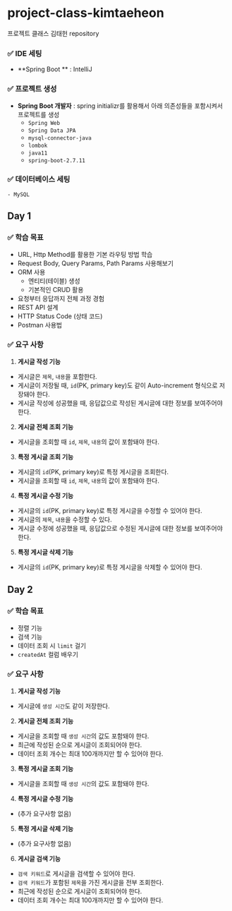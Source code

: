 # project-class-kimtaeheon
프로젝트 클래스 김태헌 repository

### ✅ IDE 세팅
- **Spring Boot ** : IntelliJ

### ✅ 프로젝트 생성
- **Spring Boot 개발자** : spring initializr를 활용해서 아래 의존성들을 포함시켜서 프로젝트를 생성
    - `Spring Web`
    - `Spring Data JPA`
    - `mysql-connector-java`
    - `lombok`
    - `java11`
    - `spring-boot-2.7.11`
    
### ✅ 데이터베이스 세팅
    - MySQL
    
## Day 1    
### ✅ 학습 목표

- URL, Http Method를 활용한 기본 라우팅 방법 학습
- Request Body, Query Params, Path Params 사용해보기
- ORM 사용
    - 엔티티(테이블) 생성
    - 기본적인 CRUD 활용
- 요청부터 응답까지 전체 과정 경험
- REST API 설계
- HTTP Status Code (상태 코드)
- Postman 사용법

### ✅ 요구 사항

1. **게시글 작성 기능**
- 게시글은 `제목`, `내용`을 포함한다.
- 게시글이 저장될 때, `id`(PK, primary key)도 같이 Auto-increment 형식으로 저장돼야 한다.
- 게시글 작성에 성공했을 때, 응답값으로 작성된 게시글에 대한 정보를 보여주어야 한다.

2. **게시글 전체 조회 기능**
- 게시글을 조회할 때 `id`, `제목`, `내용`의 값이 포함돼야 한다.

3. **특정 게시글 조회 기능**
- 게시글의 `id`(PK, primary key)로 특정 게시글을 조회한다.
- 게시글을 조회할 때 `id`, `제목`, `내용`의 값이 포함돼야 한다.

4. **특정 게시글 수정 기능**
- 게시글의 `id`(PK, primary key)로 특정 게시글을 수정할 수 있어야 한다.
- 게시글의 `제목`, `내용`을 수정할 수 있다.
- 게시글 수정에 성공했을 때, 응답값으로 수정된 게시글에 대한 정보를 보여주어야 한다.

5. **특정 게시글 삭제 기능**
- 게시글의 `id`(PK, primary key)로 특정 게시글을 삭제할 수 있어야 한다.

## Day 2

### ✅ 학습 목표

- 정렬 기능
- 검색 기능
- 데이터 조회 시 `limit` 걸기
- `createdAt` 컬럼 배우기

### ✅ 요구 사항

1. **게시글 작성 기능**
- 게시글에 `생성 시간`도 같이 저장한다.

2. **게시글 전체 조회 기능**
- 게시글을 조회할 때 `생성 시간`의 값도 포함돼야 한다.
- 최근에 작성된 순으로 게시글이 조회되어야 한다.
- 데이터 조회 개수는 최대 100개까지만 할 수 있어야 한다.

3. **특정 게시글 조회 기능**
- 게시글을 조회할 때 `생성 시간`의 값도 포함돼야 한다.
    
    
4. **특정 게시글 수정 기능**
- (추가 요구사항 없음)

5. **특정 게시글 삭제 기능**
- (추가 요구사항 없음)

6. **게시글 검색 기능**
- `검색 키워드`로 게시글을 검색할 수 있어야 한다.
- `검색 키워드`가 포함된 `제목`을 가진 게시글을 전부 조회한다.
- 최근에 작성된 순으로 게시글이 조회되어야 한다.
- 데이터 조회 개수는 최대 100개까지만 할 수 있어야 한다.


